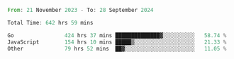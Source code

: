<!--START_SECTION:waka-->

```rust
From: 21 November 2023 - To: 28 September 2024

Total Time: 642 hrs 59 mins

Go                424 hrs 37 mins ██████████████▓░░░░░░░░░░   58.74 %
JavaScript        154 hrs 10 mins █████▒░░░░░░░░░░░░░░░░░░░   21.33 %
Other             79 hrs 52 mins  ██▓░░░░░░░░░░░░░░░░░░░░░░   11.05 %
```

<!--END_SECTION:waka-->
